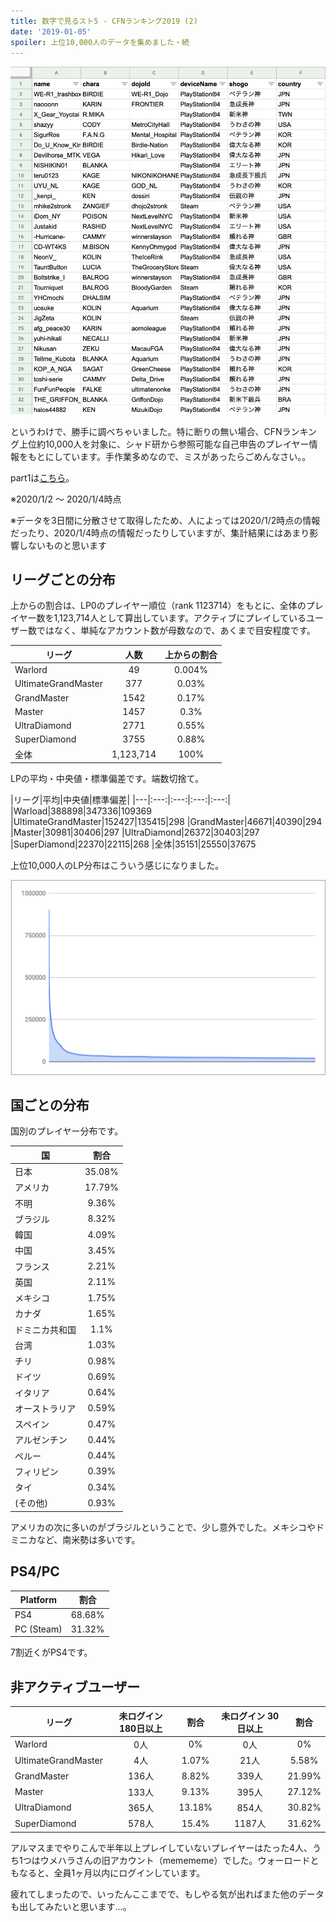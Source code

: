 ```yaml
---
title: 数字で見るスト5 - CFNランキング2019 (2)
date: '2019-01-05'
spoiler: 上位10,000人のデータを集めました・続
---
```


![](image.png)

というわけで、勝手に調べちゃいました。特に断りの無い場合、CFNランキング上位約10,000人を対象に、シャド研から参照可能な自己申告のプレイヤー情報をもとにしています。手作業多めなので、ミスがあったらごめんなさい。。

part1は[こちら](https://blog.oisulab.com/state-of-sfv-cfn-ranking-2019/)。

※2020/1/2 〜 2020/1/4時点

※データを3日間に分散させて取得したため、人によっては2020/1/2時点の情報だったり、2020/1/4時点の情報だったりしていますが、集計結果にはあまり影響しないものと思います

## リーグごとの分布

上からの割合は、LP0のプレイヤー順位（rank 1123714）をもとに、全体のプレイヤー数を1,123,714人として算出しています。アクティブにプレイしているユーザー数ではなく、単純なアカウント数が母数なので、あくまで目安程度です。

|リーグ|人数|上からの割合|
|---|:---:|:---:|
|Warlord|49|0.004%
|UltimateGrandMaster|377|0.03%
|GrandMaster|1542|0.17%
|Master|1457|0.3%
|UltraDiamond|2771|0.55%
|SuperDiamond|3755|0.88%
|全体|1,123,714|100%

LPの平均・中央値・標準偏差です。端数切捨て。

|リーグ|平均|中央値|標準偏差|
|---|:---:|:---:|:---:|:---:|
|Warload|388898|347336|109369
|UltimateGrandMaster|152427|135415|298
|GrandMaster|46671|40390|294
|Master|30981|30406|297
|UltraDiamond|26372|30403|297
|SuperDiamond|22370|22115|268
|全体|35151|25550|37675

上位10,000人のLP分布はこういう感じになりました。

![](graph1.png)

## 国ごとの分布

国別のプレイヤー分布です。

|国|割合|
|---|:---:|
|日本|35.08%|
|アメリカ|17.79%|
|不明|9.36%|
|ブラジル|8.32%|
|韓国|4.09%|
|中国|3.45%|
|フランス|2.21%|
|英国|2.11%|
|メキシコ|1.75%|
|カナダ|1.65%|
|ドミニカ共和国|1.1%|
|台湾|1.03%|
|チリ|0.98%|
|ドイツ|0.69%|
|イタリア|0.64%|
|オーストラリア|0.59%|
|スペイン|0.47%|
|アルゼンチン|0.44%|
|ペルー|0.44%|
|フィリピン|0.39%|
|タイ|0.34%|
|(その他)|0.93%|

アメリカの次に多いのがブラジルということで、少し意外でした。メキシコやドミニカなど、南米勢は多いです。

## PS4/PC

|Platform|割合|
|---|:---:|
|PS4|68.68%|
|PC (Steam)|31.32%|

7割近くがPS4です。

## 非アクティブユーザー

|リーグ|未ログイン 180日以上|割合|未ログイン 30日以上|割合|
|---|:---:|:---:|:---:|:---:|
|Warlord|0人|0%|0人|0%
|UltimateGrandMaster|4人|1.07%|21人|5.58%
|GrandMaster|136人|8.82%|339人|21.99%
|Master|133人|9.13%|395人|27.12%
|UltraDiamond|365人|13.18%|854人|30.82%
|SuperDiamond|578人|15.4%|1187人|31.62%

アルマスまでやりこんで半年以上プレイしていないプレイヤーはたった4人、うち1つはウメハラさんの旧アカウント（memememe）でした。ウォーロードともなると、全員1ヶ月以内にログインしています。

疲れてしまったので、いったんここまでで、もしやる気が出ればまた他のデータも出してみたいと思います...。
